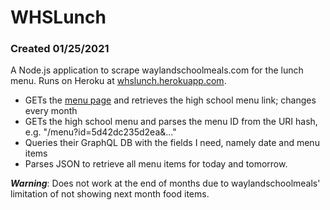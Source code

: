 # WHSLunch

### Created 01/25/2021
A Node.js application to scrape waylandschoolmeals.com for the lunch menu. Runs on Heroku at [whslunch.herokuapp.com](http://whslunch.herokuapp.com/).

- GETs the [menu page](http://www.waylandschoolmeals.com/index.php?sid=1583875606329&page=menus) and retrieves the high school menu link; changes every month
- GETs the high school menu and parses the menu ID from the URI hash, e.g. "/menu?id=5d42dc235d2ea&..."
- Queries their GraphQL DB with the fields I need, namely date and menu items
- Parses JSON to retrieve all menu items for today and tomorrow.

***Warning***: Does not work at the end of months due to waylandschoolmeals' limitation of not showing next month food items.
